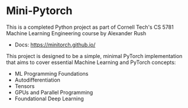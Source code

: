 # Mini-Pytorch
This is a completed Python project as part of Cornell Tech's CS 5781 Machine Learning Engineering course by Alexander Rush

- Docs: https://minitorch.github.io/

This project is designed to be a simple, minimal PyTorch implementation that aims to cover essential Machine Learning and PyTorch concepts:

- ML Programming Foundations
- Autodifferentiation
- Tensors
- GPUs and Parallel Programming
- Foundational Deep Learning
